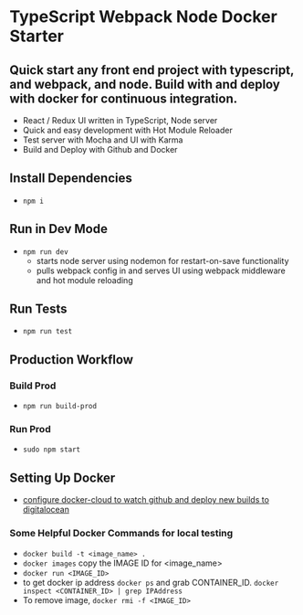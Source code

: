 # TypeScript Webpack Node Docker Starter
## Quick start any front end project with typescript, and webpack, and node. Build with and deploy with docker for continuous integration.

* React / Redux UI written in TypeScript, Node server
* Quick and easy development with Hot Module Reloader
* Test server with Mocha and UI with Karma
* Build and Deploy with Github and Docker

## Install Dependencies
* `npm i`
## Run in Dev Mode
* `npm run dev`
    * starts node server using nodemon for restart-on-save functionality
    * pulls webpack config in and serves UI using webpack middleware and hot module reloading

## Run Tests
* `npm run test`

## Production Workflow
### Build Prod
* `npm run build-prod`
### Run Prod
* `sudo npm start`

## Setting Up Docker
* [configure docker-cloud to watch github and deploy new builds to digitalocean](https://medium.com/@trekhleb/docker-whale-in-digital-ocean-or-automated-continuous-delivery-flow-for-simple-projects-fbfb2c26bf14)

### Some Helpful Docker Commands for local testing
* `docker build -t <image_name> .`
* `docker images` copy the IMAGE ID for <image_name>
* `docker run <IMAGE_ID>`
* to get docker ip address `docker ps` and grab CONTAINER_ID. `docker inspect <CONTAINER_ID> | grep IPAddress`
* To remove image, `docker rmi -f <IMAGE_ID>`